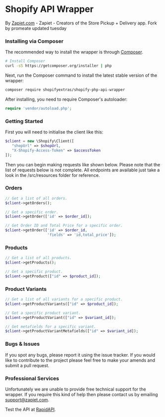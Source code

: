 # Shopify API Wrapper
By [Zapiet.com](http://www.zapiet.com) - Zapiet - Creators of the Store Pickup + Delivery app.
Fork by promeate updated tuesday

### Installing via Composer
The recommended way to install the wrapper is through
[Composer](http://getcomposer.org).

```bash
# Install Composer
curl -sS https://getcomposer.org/installer | php
```

Next, run the Composer command to install the latest stable version of the wrapper:

```bash
composer require shopifyextras/shopify-php-api-wrapper
```
After installing, you need to require Composer's autoloader:

```php
require 'vendor/autoload.php';
```

### Getting Started

First you will need to initialise the client like this:

```php
$client = new \Shopify\Client([
   "shopUrl" => $shopUrl,
   "X-Shopify-Access-Token" => $accessToken
]);
```

Then you can begin making requests like shown below. Please note that the list of requests below is not complete. All endpoints are available just take a look in the /src/resources folder for reference.

### Orders
```php
// Get a list of all orders.
$client->getOrders();

// Get a specific order.
$client->getOrder(['id' => $order_id]);

// Get Order ID and Total Price for a specific order. 
$client->getOrder(['id' => $order_id, 
                   'fields' => 'id,total_price']);
```

### Products
```php
// Get a list of all products.
$client->getProducts();

// Get a specific product.
$client->getProduct(["id" => $product_id]);
```

### Product Variants
```php
// Get a list of all variants for a specific product.
$client->getProductVariants(["id" => $product_id]);

// Get a specific product variant.
$client->getProductVariant(["id" => $variant_id]);

// Get metafields for a specific variant. 
$client->getProductVariantMetafields(["id" => $variant_id]);
```

### Bugs & Issues
If you spot any bugs, please report it using the issue tracker. If you would like to contribute to the project please feel free to make your amends and submit a pull request.

### Professional Services
Unfortunately we are unable to provide free technical support for the wrapper. If you require this kind of help then please contact us by emailing [support@zapiet.com](mailto:support@zapiet.com).

Test the API at [RapidAPI](https://rapidapi.com/package/Shopify/functions?utm_source=ShopifyGitHub&utm_medium=button).
